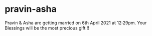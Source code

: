 # pravin-asha
Pravin &amp; Asha are getting married on 6th April 2021 at 12:29pm. Your Blessings will be the most precious gift !!
